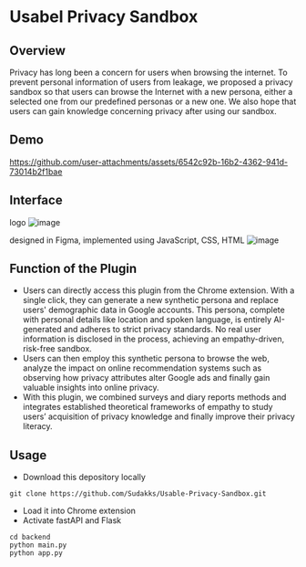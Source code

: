 # Usabel Privacy Sandbox
## Overview
Privacy has long been a concern for users when browsing the internet. To prevent personal information of users from leakage, we proposed a privacy sandbox so that users can browse the Internet with a new persona, either a selected one from our predefined personas or a new one. We also hope that users can gain knowledge concerning privacy after using our sandbox. 

## Demo
https://github.com/user-attachments/assets/6542c92b-16b2-4362-941d-73014b2f1bae

## Interface
logo
![image](https://github.com/user-attachments/assets/c34e8c4e-ecb6-409f-938c-e18b3ed75694)

designed in Figma, implemented using JavaScript, CSS, HTML
![image](https://github.com/user-attachments/assets/9dd4d031-26b6-4aae-a5dd-ce762637de90)

## Function of the Plugin
- Users can directly access this plugin from the Chrome extension. With a single click, they can generate a new synthetic persona and replace users' demographic data in Google accounts. This persona, complete with personal details like location and spoken language, is entirely AI-generated and adheres to strict privacy standards. No real user information is disclosed in the process, achieving an empathy-driven, risk-free sandbox.
- Users can then employ this synthetic persona to browse the web, analyze the impact on online recommendation systems such as observing how privacy attributes alter Google ads and finally gain valuable insights into online privacy.
- With this plugin, we combined surveys and diary reports methods and integrates established theoretical frameworks of empathy to study users’ acquisition of privacy knowledge and finally improve their privacy literacy.

## Usage
- Download this depository locally
```
git clone https://github.com/Sudakks/Usable-Privacy-Sandbox.git
```
- Load it into Chrome extension
- Activate fastAPI and Flask
```
cd backend
python main.py
python app.py
```
